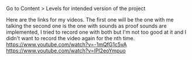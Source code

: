 Go to Content > Levels for intended version of the project

Here are the links for my videos. The first one will be the one with me talking the second one is the one with sounds as proof sounds are implemented, I tried to record one with both but I'm not too good at it and I didn't want to record the video again for the nth time.
https://www.youtube.com/watch?v=-1mQfG1c5vA
https://www.youtube.com/watch?v=lPI2eoYmpuo
